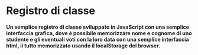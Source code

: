# Registro di classe

**Un semplice registro di classe sviluppato in JavaScript con una semplice interfaccia grafica, dove è possibile memorizzare nome e cognome di uno studente e gli eventuali voti con la loro data con una semplice interfaccia html, il tutto memorizzato usando il localStorage del browser.**